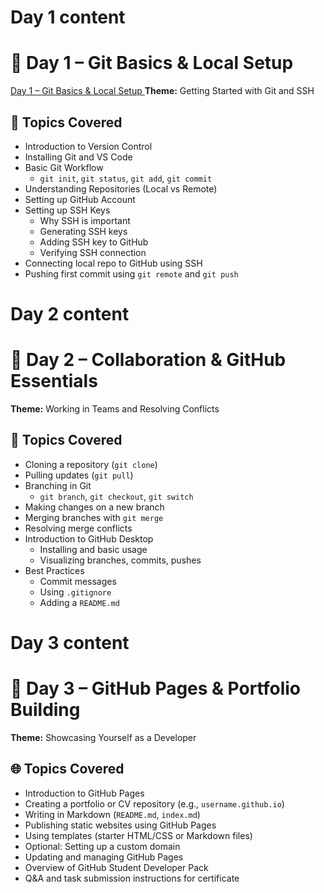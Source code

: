 ﻿# Day 1 content
# 📅 Day 1 – Git Basics & Local Setup
[Day 1 – Git Basics & Local Setup ](./3-create-new-repo.md)
**Theme:** Getting Started with Git and SSH
## 🔧 Topics Covered
- Introduction to Version Control
- Installing Git and VS Code
- Basic Git Workflow
  - `git init`, `git status`, `git add`, `git commit`
- Understanding Repositories (Local vs Remote)
- Setting up GitHub Account
- Setting up SSH Keys
  - Why SSH is important
  - Generating SSH keys
  - Adding SSH key to GitHub
  - Verifying SSH connection
- Connecting local repo to GitHub using SSH
- Pushing first commit using `git remote` and `git push`

# Day 2 content
# 📅 Day 2 – Collaboration & GitHub Essentials
**Theme:** Working in Teams and Resolving Conflicts

## 🤝 Topics Covered
- Cloning a repository (`git clone`)
- Pulling updates (`git pull`)
- Branching in Git
  - `git branch`, `git checkout`, `git switch`
- Making changes on a new branch
- Merging branches with `git merge`
- Resolving merge conflicts
- Introduction to GitHub Desktop
  - Installing and basic usage
  - Visualizing branches, commits, pushes
- Best Practices
  - Commit messages
  - Using `.gitignore`
  - Adding a `README.md`

# Day 3 content
# 📅 Day 3 – GitHub Pages & Portfolio Building
**Theme:** Showcasing Yourself as a Developer

## 🌐 Topics Covered
- Introduction to GitHub Pages
- Creating a portfolio or CV repository (e.g., `username.github.io`)
- Writing in Markdown (`README.md`, `index.md`)
- Publishing static websites using GitHub Pages
- Using templates (starter HTML/CSS or Markdown files)
- Optional: Setting up a custom domain
- Updating and managing GitHub Pages
- Overview of GitHub Student Developer Pack
- Q&A and task submission instructions for certificate
